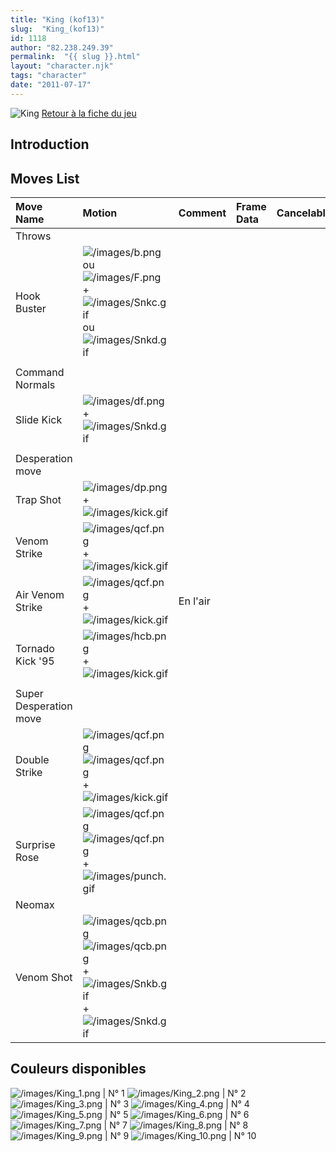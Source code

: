 ```yaml
---
title: "King (kof13)"
slug:  "King_(kof13)"
id: 1118
author: "82.238.249.39"
permalink:  "{{ slug }}.html"
layout: "character.njk"
tags: "character"
date: "2011-07-17"
---
```


![King](/images/Kingkof13.gif "King") [Retour à la fiche du
jeu](http://basgrospoing.fr/wiki/index.php?title=The_King_of_Fighters_XIII)

## Introduction

## Moves List

| Move Name              | Motion                                                                                                                                                           | Comment  | Frame Data | Cancelable | Damage LOW/HIGH/EX |
|:-----------------------|:-----------------------------------------------------------------------------------------------------------------------------------------------------------------|:---------|:-----------|:-----------|:-------------------|
| Throws                 |                                                                                                                                                                  |          |            |            |                    |
| Hook Buster            | ![](/images/b.png "/images/b.png") ou ![](/images/F.png "/images/F.png") + ![](/images/Snkc.gif "/images/Snkc.gif") ou ![](/images/Snkd.gif "/images/Snkd.gif")  |          |            |            | 100                |
|                        |                                                                                                                                                                  |          |            |            |                    |
| Command Normals        |                                                                                                                                                                  |          |            |            |                    |
| Slide Kick             | ![](/images/df.png "/images/df.png") + ![](/images/Snkd.gif "/images/Snkd.gif")                                                                                  |          |            |            | 40                 |
|                        |                                                                                                                                                                  |          |            |            |                    |
| Desperation move       |                                                                                                                                                                  |          |            |            |                    |
| Trap Shot              | ![](/images/dp.png "/images/dp.png") + ![](/images/kick.gif "/images/kick.gif")                                                                                  |          |            |            |                    |
| Venom Strike           | ![](/images/qcf.png "/images/qcf.png") + ![](/images/kick.gif "/images/kick.gif")                                                                                |          |            |            |                    |
| Air Venom Strike       | ![](/images/qcf.png "/images/qcf.png") + ![](/images/kick.gif "/images/kick.gif")                                                                                | En l'air |            |            |                    |
| Tornado Kick '95       | ![](/images/hcb.png "/images/hcb.png") + ![](/images/kick.gif "/images/kick.gif")                                                                                |          |            |            |                    |
|                        |                                                                                                                                                                  |          |            |            |                    |
| Super Desperation move |                                                                                                                                                                  |          |            |            |                    |
| Double Strike          | ![](/images/qcf.png "/images/qcf.png")![](/images/qcf.png "/images/qcf.png") + ![](/images/kick.gif "/images/kick.gif")                                          |          |            |            |                    |
| Surprise Rose          | ![](/images/qcf.png "/images/qcf.png")![](/images/qcf.png "/images/qcf.png") + ![](/images/punch.gif "/images/punch.gif")                                        |          |            |            |                    |
| Neomax                 |                                                                                                                                                                  |          |            |            |                    |
| Venom Shot             | ![](/images/qcb.png "/images/qcb.png")![](/images/qcb.png "/images/qcb.png") + ![](/images/Snkb.gif "/images/Snkb.gif")+![](/images/Snkd.gif "/images/Snkd.gif") |          |            |            |                    |

## Couleurs disponibles

![](/images/King_1.png "/images/King_1.png") \| N° 1
![](/images/King_2.png "/images/King_2.png") \| N° 2
![](/images/King_3.png "/images/King_3.png") \| N° 3
![](/images/King_4.png "/images/King_4.png") \| N° 4
![](/images/King_5.png "/images/King_5.png") \| N° 5
![](/images/King_6.png "/images/King_6.png") \| N° 6
![](/images/King_7.png "/images/King_7.png") \| N° 7
![](/images/King_8.png "/images/King_8.png") \| N° 8
![](/images/King_9.png "/images/King_9.png") \| N° 9
![](/images/King_10.png "/images/King_10.png") \| N° 10
